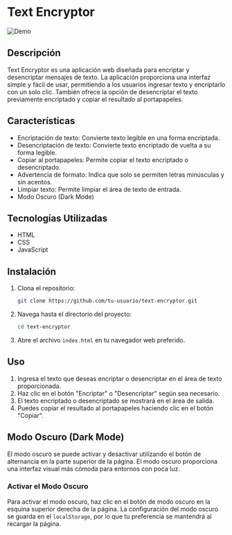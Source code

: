 # Text Encryptor
![Demo](https://github.com/user-attachments/assets/dac2e976-6c4d-4c4d-b36d-669bb9e5ac48)
## Descripción
Text Encryptor es una aplicación web diseñada para encriptar y desencriptar mensajes de texto. La aplicación proporciona una interfaz simple y fácil de usar, permitiendo a los usuarios ingresar texto y encriptarlo con un solo clic. También ofrece la opción de desencriptar el texto previamente encriptado y copiar el resultado al portapapeles.

## Características
- Encriptación de texto: Convierte texto legible en una forma encriptada.
- Desencriptación de texto: Convierte texto encriptado de vuelta a su forma legible.
- Copiar al portapapeles: Permite copiar el texto encriptado o desencriptado.
- Advertencia de formato: Indica que solo se permiten letras minúsculas y sin acentos.
- Limpiar texto: Permite limpiar el área de texto de entrada.
- Modo Oscuro (Dark Mode)

## Tecnologías Utilizadas
- HTML
- CSS
- JavaScript

## Instalación

1. Clona el repositorio:
    ```sh
    git clone https://github.com/tu-usuario/text-encryptor.git
    ```
2. Navega hasta el directorio del proyecto:
    ```sh
    cd text-encryptor
    ```
3. Abre el archivo `index.html` en tu navegador web preferido.

## Uso

1. Ingresa el texto que deseas encriptar o desencriptar en el área de texto proporcionada.
2. Haz clic en el botón "Encriptar" o "Desencriptar" según sea necesario.
3. El texto encriptado o desencriptado se mostrará en el área de salida.
4. Puedes copiar el resultado al portapapeles haciendo clic en el botón "Copiar".

## Modo Oscuro (Dark Mode)

El modo oscuro se puede activar y desactivar utilizando el botón de alternancia en la parte superior de la página. El modo oscuro proporciona una interfaz visual más cómoda para entornos con poca luz.

### Activar el Modo Oscuro
Para activar el modo oscuro, haz clic en el botón de modo oscuro en la esquina superior derecha de la página. La configuración del modo oscuro se guarda en el `localStorage`, por lo que tu preferencia se mantendrá al recargar la página.

